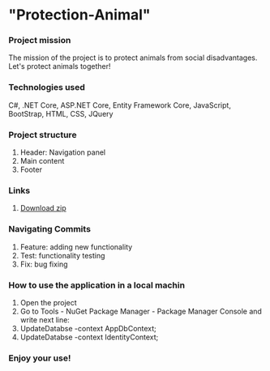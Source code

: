 <h1>"Protection-Animal"</h1>

<h3>Project mission</h3>

<p>The mission of the project is to protect animals from social disadvantages. Let's protect animals together!</p>

<h3>Technologies used</h3>

<p>C#, .NET Core, ASP.NET Core, Entity Framework Core, JavaScript, BootStrap, HTML, CSS, JQuery</p>

<h3>Project structure</h3>

<ol>
    <li>Header: Navigation panel</li>
    <li>Main content</li>
    <li>Footer</li>
</ol>

<h3>Links</h3>

<ol>
    <li>
        <a href="https://github.com/Kollambia/Protection-Animal/archive/refs/heads/main.zip">Download zip</a>
    </li>
</ol>

<h3>Navigating Commits</h3>

<ol>
    <li>
        Feature: adding new functionality
    </li>
    <li>
        Test: functionality testing
    </li>
    <li>
        Fix: bug fixing
    </li>
</ol>

<h3>How to use the application in a local machin</h3>

<ol>
    <li>
        Open the project
    </li>
    <li>
        Go to Tools - NuGet Package Manager - Package Manager Console and write next line:
    </li>
    <li>
        UpdateDatabse -context AppDbContext;
    </li>
    <li>
        UpdateDatabse -context IdentityContext;
    </li>
</ol>

<h3>Enjoy your use!</h3>


